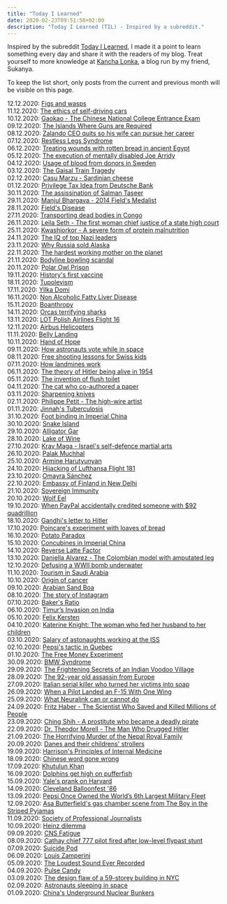 ```yaml
---
title: "Today I Learned"
date: 2020-02-23T09:51:58+02:00
description: "Today I Learned (TIL) - Inspired by a subreddit."
---
```


Inspired by the subreddit [Today I Learned](https://www.reddit.com/r/todayilearned/), I made it a point to learn something every day and share it with the readers of my blog. Treat yourself to more knowledge at <a href="https://www.kanchalonka.com/til/" target="_blank">Kancha Lonka</a>, a blog run by my friend, Sukanya.

To keep the list short, only posts from the current and previous month will be visible on this page.

12.12.2020: <a href = "https://www.esa.org/esablog/research/the-story-of-the-fig-and-its-wasp/" target = "_blank">Figs and wasps</a><br>
11.12.2020: <a href = "https://towardsdatascience.com/the-ethics-of-self-driving-cars-efaaaaf9e320" target = "_blank">The ethics of self-driving cars</a><br>
10.12.2020: <a href = "https://en.wikipedia.org/wiki/National_College_Entrance_Examination" target = "_blank">Gaokao - The Chinese National College Entrance Exam</a><br>
09.12.2020: <a href = "https://www.youtube.com/watch?v=ch7HwhGynXk&ab_channel=TomScott" target = "_blank">The Islands Where Guns are Required</a><br>
08.12.2020: <a href = "https://edition.cnn.com/2020/12/07/tech/zalando-ceo-quit-intl-hnk/index.html" target = "_blank">Zalando CEO quits so his wife can pursue her career</a><br>
07.12.2020: <a href = "https://en.wikipedia.org/wiki/Restless_legs_syndrome" target = "_blank">Restless Legs Syndrome</a><br>
06.12.2020: <a href = "https://qr.ae/pNabDU" target = "_blank">Treating wounds with rotten bread in ancient Egypt</a><br>
05.12.2020: <a href = "https://en.wikipedia.org/wiki/Joe_Arridy" target = "_blank">The execution of mentally disabled Joe Arridy</a><br>
04.12.2020: <a href = "https://qr.ae/pNabVR" target = "_blank">Usage of blood from donors in Sweden</a><br>
03.12.2020: <a href = "https://qr.ae/pNabc6" target = "_blank">The Gaisal Train Tragedy</a><br>
02.12.2020: <a href = "https://en.wikipedia.org/wiki/Casu_marzu" target = "_blank">Casu Marzu - Sardinian cheese</a><br>
01.12.2020: <a href = "https://finshots.in/archive/a-tax-for-working-from-home/" target = "_blank">Privilege Tax Idea from Deutsche Bank</a><br>
30.11.2020: <a href = "https://en.wikipedia.org/wiki/Salman_Taseer" target = "_blank">The assissination of Salman Taseer</a><br>
29.11.2020: <a href = "https://en.wikipedia.org/wiki/Manjul_Bhargava" target = "_blank">Manjul Bhargava - 2014 Field's Medalist</a><br>
28.11.2020: <a href = "https://qr.ae/pNioMs" target = "_blank">Field's Disease</a><br>
27.11.2020: <a href = "https://qr.ae/pNiokc" target = "_blank">Transporting dead bodies in Congo</a><br>
26.11.2020: <a href = "https://en.wikipedia.org/wiki/Leila_Seth" target = "_blank">Leila Seth - The first woman chief justice of a state high court</a><br>
25.11.2020: <a href = "https://en.wikipedia.org/wiki/Kwashiorkor" target = "_blank">Kwashiorkor - A severe form of protein malnutrition</a><br>
24.11.2020: <a href = "https://medium.com/history-of-yesterday/the-results-of-the-nazi-iq-tests-c3a5e442f37c" target = "_blank">The IQ of top Nazi leaders</a><br>
23.11.2020: <a href = "https://medium.com/history-of-yesterday/why-did-russia-sell-alaska-9471744020b" target = "_blank">Why Russia sold Alaska</a><br>
22.11.2020: <a href = "https://qr.ae/pN9tET" target = "_blank">The hardest working mother on the planet</a><br>
21.11.2020: <a href = "https://www.bbc.com/news/uk-england-nottinghamshire-21013615" target = "_blank">Bodyline bowling scandal</a><br>
20.11.2020: <a href = "https://qr.ae/pN9t3x" target = "_blank">Polar Owl Prison</a><br>
19.11.2020: <a href = "https://medium.com/history-of-yesterday/historys-first-vaccine-464111ab88fd" target = "_blank">History's first vaccine</a><br>
18.11.2020: <a href = "https://qr.ae/pNUldW" target = "_blank">Tupolevism</a><br>
17.11.2020: <a href = "https://qr.ae/pNUlQD" target = "_blank"> Yllka Domi</a><br>
16.11.2020: <a href = "https://qr.ae/pNUlQN" target = "_blank">Non Alcoholic Fatty Liver Disease</a><br>
15.11.2020: <a href = "https://en.wikipedia.org/wiki/Boanthropy" target = "_blank">Boanthropy</a><br>
14.11.2020: <a href = "https://qr.ae/pNUlBz" target = "_blank">Orcas terrifying sharks</a><br>
13.11.2020: <a href = "https://en.wikipedia.org/wiki/LOT_Polish_Airlines_Flight_16" target = "_blank">LOT Polish Airlines Flight 16</a><br>
12.11.2020: <a href = "https://en.wikipedia.org/wiki/Eurocopter_AS350_%C3%89cureuil" target = "_blank">Airbus Helicopters</a><br>
11.11.2020: <a href = "https://en.wikipedia.org/wiki/Belly_landing" target = "_blank">Belly Landing</a><br>
10.11.2020: <a href = "https://en.wikipedia.org/wiki/Hand_of_Hope_(photography)" target = "_blank">Hand of Hope</a><br>
09.11.2020: <a href = "https://qr.ae/pNUllF" target = "_blank">How astronauts vote while in space</a><br>
08.11.2020: <a href = "https://qr.ae/pNUlmu" target = "_blank">Free shooting lessons for Swiss kids</a><br>
07.11.2020: <a href = "https://qr.ae/pNUlDZ" target = "_blank">How landmines work</a><br>
06.11.2020: <a href = "https://medium.com/history-of-yesterday/declassified-cia-files-showing-hitlers-presence-in-columbia-during-1954-304da469e169" target = "_blank">The theory of Hitler being alive in 1954</a><br>
05.11.2020: <a href = "https://medium.com/history-of-yesterday/who-invented-the-flush-toilet-5a4ef2753332" target = "_blank">The invention of flush toilet</a><br>
04.11.2020: <a href = "https://medium.com/lessons-from-history/the-fascinating-story-of-the-cat-who-authored-a-science-paper-7f8a98889a48" target = "_blank">The cat who co-authored a paper</a><br>
03.11.2020: <a href = "https://qr.ae/pNgte2" target = "_blank">Sharpening knives</a><br>
02.11.2020: <a href = "https://qr.ae/pNgtig" target = "_blank">Philippe Petit - The high-wire artist</a><br>
01.11.2020: <a href = "https://www.thequint.com/news/world/could-jinnahs-well-kept-secret-have-stopped-the-partition" target = "_blank">Jinnah's Tuberculosis</a><br>
31.10.2020: <a href = "https://qr.ae/pNb5vu" target = "_blank">Foot binding in Imperial China</a><br>
30.10.2020: <a href = "https://en.wikipedia.org/wiki/Ilha_da_Queimada_Grande" target = "_blank">Snake Island</a><br>
29.10.2020: <a href = "https://qr.ae/pNb5tT" target = "_blank">Alligator Gar</a><br>
28.10.2020: <a href = "https://medium.com/lessons-from-history/the-crazy-chinese-emperor-who-created-the-lake-of-wine-fd607391d6cf" target = "_blank">Lake of Wine</a><br>
27.10.2020: <a href = "https://en.wikipedia.org/wiki/Krav_Maga" target = "_blank">Krav Maga - Israel's self-defence martial arts</a><br>
26.10.2020: <a href = "https://en.wikipedia.org/wiki/Palak_Muchhal" target = "_blank">Palak Muchhal</a><br>
25.10.2020: <a href = "https://www.forbes.com/sites/rebeccahughes/2020/09/05/who-is-armine-harutyunyan-and-how-did-she-become-a-victim-of-body-shaming-in-italy/" target = "_blank">Armine Harutyunyan</a><br>
24.10.2020: <a href = "https://en.wikipedia.org/wiki/Lufthansa_Flight_181" target = "_blank">Hijacking of Lufthansa Flight 181</a><br>
23.10.2020: <a href = "https://qr.ae/pNwALa" target = "_blank">Omayra Sánchez</a><br>
22.10.2020: <a href = "https://www.archdaily.com/926197/embassy-of-finland-in-new-delhi-renovation-ala-architects" target = "_blank">Embassy of Finland in New Delhi</a><br>
21.10.2020: <a href = "https://en.wikipedia.org/wiki/Sovereign_immunity" target = "_blank">Sovereign Immunity</a><br>
20.10.2020: <a href = "https://qr.ae/pNwAEl" target = "_blank">Wolf Eel</a><br>
19.10.2020: <a href = "https://edition.cnn.com/2013/07/17/tech/paypal-error/index.html" target = "_blank">When PayPal accidentally credited someone with $92 quadrillion</a><br>
18.10.2020: <a href = "https://medium.com/history-of-yesterday/gandhis-letters-to-hitler-e3e987817c33" target = "_blank">Gandhi's letter to Hitler</a><br>
17.10.2020: <a href = "https://qr.ae/pN5R4b" target = "_blank">Poincare's experiment with loaves of bread</a><br>
16.10.2020: <a href = "https://qr.ae/pN5RPw" target = "_blank">Potato Paradox</a><br>
15.10.2020: <a href = "https://medium.com/the-collector/the-fascinating-world-of-concubines-in-imperial-china-ff42460ea0dc" target = "_blank">Concubines in Imperial China</a><br>
14.10.2020: <a href = "https://medium.com/makingofamillionaire/the-reverse-latte-factor-ffd7ad04023e" target = "_blank">Reverse Latte Factor</a><br>
13.10.2020: <a href = "https://www.ndtv.com/offbeat/former-miss-colombia-dances-again-weeks-after-having-her-leg-amputated-2258955" target = "_blank">Daniella Alvarez - The Colombian model with amputated leg</a><br>
12.10.2020: <a href = "https://www.dw.com/en/polish-divers-to-defuse-wwii-earthquake-bomb-on-german-border/a-55238853" target = "_blank">Defusing a WWII bomb underwater</a><br>
11.10.2020: <a href = "https://qr.ae/pNM1Mj" target = "_blank">Tourism in Saudi Arabia</a><br>
10.10.2020: <a href = "https://qr.ae/pNM1kG" target = "_blank">Origin of cancer</a><br>
09.10.2020: <a href = "https://qr.ae/pNM1U2" target = "_blank">Arabian Sand Boa</a><br>
08.10.2020: <a href = "https://entrepreneurshandbook.co/26-year-old-coder-built-a-1-billion-app-in-2-years-after-following-his-girlfriends-advice-c6f378db1fd1" target = "_blank">The story of Instagram</a><br>
07.10.2020: <a href = "https://heated.medium.com/what-is-a-bakers-ratio-dc22f5e52479" target = "_blank">Baker's Ratio</a><br>
06.10.2020: <a href = "https://www.historydiscussion.net/history-of-india/timurs-invasion-on-india-what-were-its-effects/2692" target = "_blank">Timur’s Invasion on India</a><br>
05.10.2020: <a href = "https://en.wikipedia.org/wiki/Felix_Kersten" target = "_blank">Felix Kersten</a><br>
04.10.2020: <a href = "https://qr.ae/pNM1eT" target = "_blank">Katerine Knight: The woman who fed her husband to her children</a><br>
03.10.2020: <a href = "https://qr.ae/pNM1el" target = "_blank">Salary of astonaughts working at the ISS</a><br>
02.10.2020: <a href = "https://medium.com/better-marketing/how-pepsi-stomped-coke-by-firing-their-translators-e40449a80c18" target = "_blank">Pepsi's tactic in Quebec</a><br>
01.10.2020: <a href = "https://qr.ae/pN4XGN" target = "_blank">The Free Money Experiment</a><br>
30.09.2020: <a href = "https://www.urbandictionary.com/define.php?term=bmw%20driver%20syndrome" target = "_blank">BMW Syndrome</a><br>
29.09.2020: <a href = "https://medium.com/lessons-from-history/the-frightening-secrets-of-an-indian-voodoo-village-e25d125579bb" target = "_blank">The Frightening Secrets of an Indian Voodoo Village</a><br>
28.09.2020: <a href = "https://medium.com/history-of-yesterday/how-a-92-year-old-granny-became-the-deadliest-assassin-in-europe-9a97110ee0ca" target = "_blank">The 92-year old assassin from Europe</a><br>
27.09.2020: <a href = "https://medium.com/@dani.hendrix3/italian-serial-killer-who-turned-her-victims-into-soap-2a15efdfae2" target = "_blank">Italian serial killer who turned her victims into soap</a><br>
26.09.2020: <a href = "https://medium.com/knowledge-stew/when-a-pilot-landed-an-f-15-with-one-wing-3963a92d0b97" target = "_blank">When a Pilot Landed an F-15 With One Wing</a><br>
25.09.2020: <a href = "https://onezero.medium.com/a-scientist-and-engineer-explain-everything-elon-musks-neuralink-can-and-can-t-do-68e7f5325e09" target = "_blank">What Neuralink can or cannot do</a><br>
24.09.2020: <a href = "https://medium.com/history-of-yesterday/the-scientist-who-saved-and-killed-millions-of-people-70af3b791763" target = "_blank">Fritz Haber - The Scientist Who Saved and Killed Millions of People</a><br>
23.09.2020: <a href = "https://medium.com/history-of-yesterday/ching-shih-a-prostitute-who-became-historys-deadliest-pirate-f596f7fcff23" target = "_blank">Ching Shih - A prostitute who became a deadly pirate</a><br>
22.09.2020: <a href = "https://medium.com/lessons-from-history/the-man-who-drugged-hitler-dr-theodor-morell-2375fb8bb5ff" target = "_blank">Dr. Theodor Morell - The Man Who Drugged Hitler</a><br>
21.09.2020: <a href = "https://medium.com/lessons-from-history/the-horrifying-murder-of-the-nepal-royal-family-79b215478e4b" target = "_blank">The Horrifying Murder of the Nepal Royal Family</a><br>
20.09.2020: <a href = "https://qr.ae/pNHx8Q" target = "_blank">Danes and their childrens' strollers</a><br>
19.09.2020: <a href = "https://en.wikipedia.org/wiki/Harrison%27s_Principles_of_Internal_Medicine" target = "_blank">Harrison's Principles of Internal Medicine</a><br>
18.09.2020: <a href = "https://www.bbc.com/news/world-asia-china-54107329" target = "_blank">Chinese word gone wrong</a><br>
17.09.2020: <a href = "https://medium.com/lessons-from-history/the-strongest-woman-of-the-mongolian-empire-160d21c13004" target = "_blank">Khutulun Khan</a><br>
16.09.2020: <a href = "https://qr.ae/pNH7MI" target = "_blank">Dolphins get high on pufferfish</a><br>
15.09.2020: <a href = "https://medium.com/history-of-yesterday/the-most-epic-university-prank-in-history-d93211b16c91" target = "_blank">Yale's prank on Harvard</a><br>
14.09.2020: <a href = "https://en.wikipedia.org/wiki/Balloonfest_%2786" target = "_blank">Cleveland Balloonfest '86</a><br>
13.09.2020: <a href = "https://medium.com/better-marketing/why-pepsi-once-owned-the-worlds-6th-largest-military-fleet-5d86d99b3ff0" target = "_blank">Pepsi Once Owned the World’s 6th Largest Military Fleet</a><br>
12.09.2020: <a href = "https://qr.ae/pNFWOC" target = "_blank">Asa Butterfield's gas chamber scene from The Boy in the Striped Pyjamas</a><br>
11.09.2020: <a href = "https://www.spj.org/ethicscode.asp" target = "_blank">Society of Professional Journalists</a><br>
10.09.2020: <a href = "https://en.wikipedia.org/wiki/Heinz_dilemma" target = "_blank">Heinz dilemma</a><br>
09.09.2020: <a href = "https://mennohenselmans.com/cns-fatigue/" target = "_blank">CNS Fatigue</a><br>
08.09.2020: <a href = "https://www.flightglobal.com/pictures-cathay-chief-777-pilot-fired-after-low-level-flypast-stunt/78950.article" target = "_blank">Cathay chief 777 pilot fired after low-level flypast stunt</a><br>
07.09.2020: <a href = "https://www.scmp.com/news/world/europe/article/2141764/controversial-suicide-pod-lets-users-kill-themselves-press-button" target = "_blank">Suicide Pod</a><br>
06.09.2020: <a href = "https://en.wikipedia.org/wiki/Louis_Zamperini" target = "_blank">Louis Zamperini</a><br>
05.09.2020: <a href = "https://medium.com/exploring-history/the-loudest-sound-ever-recorded-c1927ef0de4d" target = "_blank">The Loudest Sound Ever Recorded</a><br>
04.09.2020: <a href = "https://qr.ae/pNCptk" target = "_blank">Pulse Candy</a><br>
03.09.2020: <a href = "https://qr.ae/pNAyLq" target = "_blank">The design flaw of a 59-storey building in NYC</a><br>
02.09.2020: <a href = "https://qr.ae/pNAydL" target = "_blank">Astronauts sleeping in space</a><br>
01.09.2020: <a href = "https://www.nationalgeographic.com/photography/proof/2017/02/atomic-rooms-beijing-china-housing/?cmpid=org&rid=60AF5954611A4648EEF6F3F017DF5DB5" target = "_blank">China's Underground Nuclear Bunkers</a><br>
